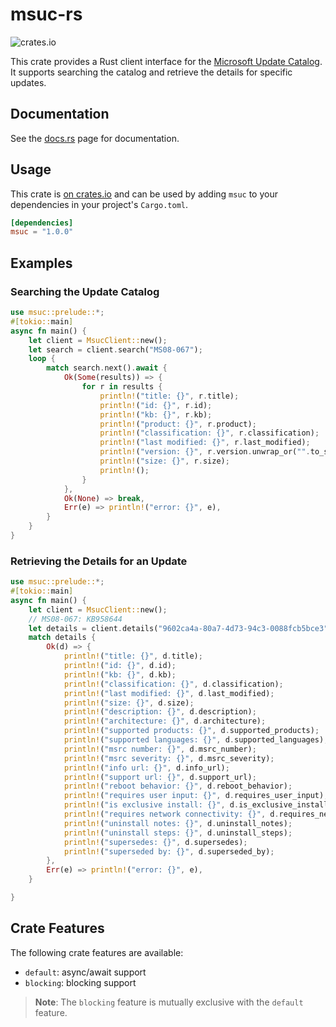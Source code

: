 # msuc-rs

![crates.io](https://img.shields.io/crates/v/msuc?link=https://crates.io/crates/msuc)

This crate provides a Rust client interface for the [Microsoft Update Catalog](https://www.catalog.update.microsoft.com/Home.aspx). It supports searching
the catalog and retrieve the details for specific updates.

## Documentation

See the [docs.rs](https://docs.rs/msuc) page for documentation.

## Usage

This crate is [on crates.io](https://crates.io/crates/msuc) and can be
used by adding `msuc` to your dependencies in your project's `Cargo.toml`.

```toml
[dependencies]
msuc = "1.0.0"
```

## Examples

### Searching the Update Catalog

```rust
use msuc::prelude::*;
#[tokio::main]
async fn main() {
    let client = MsucClient::new();
    let search = client.search("MS08-067");
    loop {
        match search.next().await {
            Ok(Some(results)) => {
                for r in results {
                    println!("title: {}", r.title);
                    println!("id: {}", r.id);
                    println!("kb: {}", r.kb);
                    println!("product: {}", r.product);
                    println!("classification: {}", r.classification);
                    println!("last modified: {}", r.last_modified);
                    println!("version: {}", r.version.unwrap_or("".to_string()));
                    println!("size: {}", r.size);
                    println!();
                }
            },
            Ok(None) => break,
            Err(e) => println!("error: {}", e),
        }
    }
}
```

### Retrieving the Details for an Update

```rust
use msuc::prelude::*;
#[tokio::main]
async fn main() {
    let client = MsucClient::new();
    // MS08-067: KB958644
    let details = client.details("9602ca4a-80a7-4d73-94c3-0088fcb5bce3").await;
    match details {
        Ok(d) => {
            println!("title: {}", d.title);
            println!("id: {}", d.id);
            println!("kb: {}", d.kb);
            println!("classification: {}", d.classification);
            println!("last modified: {}", d.last_modified);
            println!("size: {}", d.size);
            println!("description: {}", d.description);
            println!("architecture: {}", d.architecture);
            println!("supported products: {}", d.supported_products);
            println!("supported languages: {}", d.supported_languages);
            println!("msrc number: {}", d.msrc_number);
            println!("msrc severity: {}", d.msrc_severity);
            println!("info url: {}", d.info_url);
            println!("support url: {}", d.support_url);
            println!("reboot behavior: {}", d.reboot_behavior);
            println!("requires user input: {}", d.requires_user_input);
            println!("is exclusive install: {}", d.is_exclusive_install);
            println!("requires network connectivity: {}", d.requires_network_connectivity);
            println!("uninstall notes: {}", d.uninstall_notes);
            println!("uninstall steps: {}", d.uninstall_steps);
            println!("supersedes: {}", d.supersedes);
            println!("superseded by: {}", d.superseded_by);
        },
        Err(e) => println!("error: {}", e),
    }

}
```

## Crate Features

The following crate features are available:

- `default`: async/await support
- `blocking`: blocking support

> **Note**: The `blocking` feature is mutually exclusive with the `default` feature.
